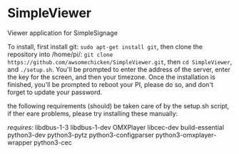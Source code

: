 # SimpleViewer
Viewer application for SimpleSignage

To install, first install git: `sudo apt-get install git`, then clone the repository into /home/pi/: `git clone https://github.com/awsomechicken/SimpleViewer.git`, then `cd SimpleViewer`, and `./setup.sh`. You'll be prompted to enter the address of the server, enter the key for the screen, and then your timezone. Once the installation is finished, you'll be prompted to reboot your PI, please do so, and don't forget to update your password.

the following requirements (should) be taken care of by the setup.sh script, if ther eare problems, please try installing these manually:

_requires:_
libdbus-1-3
libdbus-1-dev
OMXPlayer
libcec-dev
build-essential
python3-dev
python3-pytz
python3-configparser
python3-omxplayer-wrapper
python3-cec
